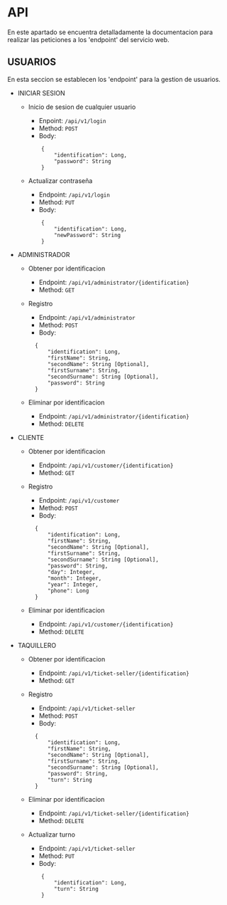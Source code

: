 # API
En este apartado se encuentra detalladamente la documentacion para realizar las peticiones a los 'endpoint' del servicio web.

## USUARIOS
En esta seccion se establecen los 'endpoint' para la gestion de usuarios.

- INICIAR SESION

    - Inicio de sesion de cualquier usuario
        - Enpoint: `/api/v1/login`
        - Method: `POST`
        - Body:
        ```
            {
                "identification": Long,
                "password": String
            }
        ```

    - Actualizar contraseña
        - Endpoint: `/api/v1/login`
        - Method: `PUT`
        - Body:
        ```
            {
                "identification": Long,
                "newPassword": String
            }
        ```

- ADMINISTRADOR

    - Obtener por identificacion
        - Endpoint: `/api/v1/administrator/{identification}`
        - Method: `GET`

    - Registro
      - Endpoint: `/api/v1/administrator`
      - Method: `POST`
      - Body:
      ```
        {
            "identification": Long,
            "firstName": String,
            "secondName": String [Optional],
            "firstSurname": String,
            "secondSurname": String [Optional],
            "password": String
        }
      ```
    
    - Eliminar por identificacion
        - Endpoint: `/api/v1/administrator/{identification}`
        - Method: `DELETE`

- CLIENTE

    - Obtener por identificacion
        - Endpoint: `/api/v1/customer/{identification}`
        - Method: `GET`

    - Registro
      - Endpoint: `/api/v1/customer`
      - Method: `POST`
      - Body:
      ```
        {
            "identification": Long,
            "firstName": String,
            "secondName": String [Optional],
            "firstSurname": String,
            "secondSurname": String [Optional],
            "password": String,
            "day": Integer,
            "month": Integer,
            "year": Integer,
            "phone": Long
        }
      ```
    
    - Eliminar por identificacion
        - Endpoint: `/api/v1/customer/{identification}`
        - Method: `DELETE`

- TAQUILLERO    

    - Obtener por identificacion
        - Endpoint: `/api/v1/ticket-seller/{identification}`
        - Method: `GET`

    - Registro
      - Endpoint: `/api/v1/ticket-seller`
      - Method: `POST`
      - Body:
      ```
        {
            "identification": Long,
            "firstName": String,
            "secondName": String [Optional],
            "firstSurname": String,
            "secondSurname": String [Optional],
            "password": String,
            "turn": String
        }
      ```
    
    - Eliminar por identificacion
        - Endpoint: `/api/v1/ticket-seller/{identification}`
        - Method: `DELETE`

    - Actualizar turno
        - Endpoint: `/api/v1/ticket-seller`
        - Method: `PUT`
        - Body:
        ```
            {
                "identification": Long,
                "turn": String
            }
        ```